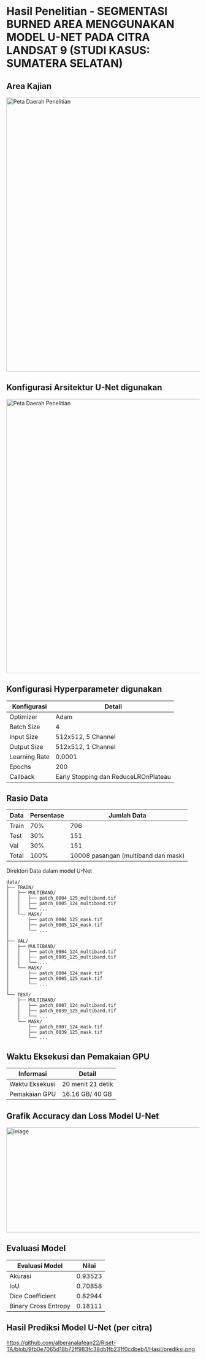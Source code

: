 

# Hasil Penelitian - SEGMENTASI BURNED AREA MENGGUNAKAN MODEL U-NET PADA CITRA LANDSAT 9 (STUDI KASUS: SUMATERA SELATAN)

## Area Kajian
<img src="https://github.com/user-attachments/assets/39aac020-3ba3-41be-8a6a-6f03d7318871" alt="Peta Daerah Penelitian" width="715"/>



## Konfigurasi Arsitektur U-Net digunakan
<img src="https://github.com/user-attachments/assets/a0d76507-e39e-41e0-b9f5-b8ea56f858f7" alt="Peta Daerah Penelitian" width="715"/>

## Konfigurasi Hyperparameter digunakan
|   Konfigurasi        |   Detail                                |
|----------------------|-----------------------------------------|
|   Optimizer          |   Adam                                  |
|   Batch Size         |   4                                     |
|   Input Size         |   512x512, 5 Channel                    |
|   Output Size        |   512x512, 1 Channel                    |
|   Learning Rate      |   0.0001                                |
|   Epochs             |   200                                   |
|   Callback           |   Early Stopping dan ReduceLROnPlateau  |

## Rasio Data

| Data     | Persentase    | Jumlah Data                                  |
|----------|---------------|----------------------------------------------|
| Train    | 70%           | 706                                          |
| Test     | 30%           | 151                                          |
| Val      | 30%           | 151                                          |
| Total    | 100%          | 10008 pasangan (multiband dan mask)          |


Direktori Data dalam model U-Net

```text
data/
├── TRAIN/
│   ├── MULTIBAND/
│   │   ├── patch_0004_125_multiband.tif
│   │   ├── patch_0005_124_multiband.tif
│   │   └── ...
│   └── MASK/
│       ├── patch_0004_125_mask.tif
│       ├── patch_0005_124_mask.tif
│       └── ...
│
├── VAL/
│   ├── MULTIBAND/
│   │   ├── patch_0004_124_multiband.tif
│   │   ├── patch_0005_125_multiband.tif
│   │   └── ...
│   └── MASK/
│       ├── patch_0004_124_mask.tif
│       ├── patch_0005_125_mask.tif
│       └── ...
│
└── TEST/
    ├── MULTIBAND/
    │   ├── patch_0007_124_multiband.tif
    │   ├── patch_0039_125_multiband.tif
    │   └── ...
    └── MASK/
        ├── patch_0007_124_mask.tif
        ├── patch_0039_125_mask.tif
        └── ...
```

## Waktu Eksekusi dan Pemakaian GPU

|   Informasi         |   Detail                    |
|---------------------|-----------------------------|
|   Waktu Eksekusi    |   20 menit 21 detik         |
|   Pemakaian GPU     |   16.16 GB/ 40 GB           |


## Grafik Accuracy dan Loss Model U-Net
<img width="842" height="274" alt="image" src="https://github.com/user-attachments/assets/4f239ae6-862b-4f06-aee4-761395a08e69" />

## Evaluasi Model

|   Evaluasi Model     |   Nilai    |
|----------------------|------------|
| Akurasi              | 0.93523    |
| IoU                  | 0.70858    |
| Dice Coefficient     | 0.82944    |
| Binary Cross Entropy | 0.18111    |



## Hasil Prediksi Model U-Net (per citra)
https://github.com/alberanalafean22/Riset-TA/blob/9fb0e7065d18b72ff983fc38db1fb231f0cdbeb4/Hasil/prediksi.png 

